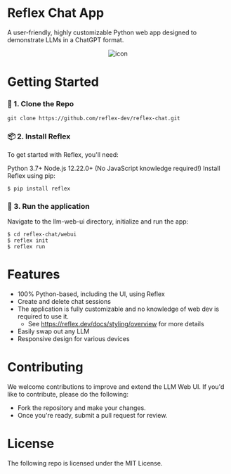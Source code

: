 # Reflex Chat App
A user-friendly, highly customizable Python web app designed to demonstrate LLMs in a ChatGPT format.
<div align="center">
<img src="./docs/demo.gif" alt="icon"/>
</div>



# Getting Started

### 🧬 1. Clone the Repo

```
git clone https://github.com/reflex-dev/reflex-chat.git
```
### 📦 2. Install Reflex
To get started with Reflex, you'll need:

Python 3.7+
Node.js 12.22.0+ (No JavaScript knowledge required!)
Install Reflex using pip:

```
$ pip install reflex
```
### 🚀 3. Run the application
Navigate to the llm-web-ui directory, initialize and run the app:

```
$ cd reflex-chat/webui
$ reflex init
$ reflex run
```

# Features
- 100% Python-based, including the UI, using Reflex
- Create and delete chat sessions
- The application is fully customizable and no knowledge of web dev is required to use it.
    - See https://reflex.dev/docs/styling/overview for more details 
- Easily swap out any LLM
- Responsive design for various devices

# Contributing

We welcome contributions to improve and extend the LLM Web UI. 
If you'd like to contribute, please do the following:
- Fork the repository and make your changes. 
- Once you're ready, submit a pull request for review.

# License
The following repo is licensed under the MIT License.
